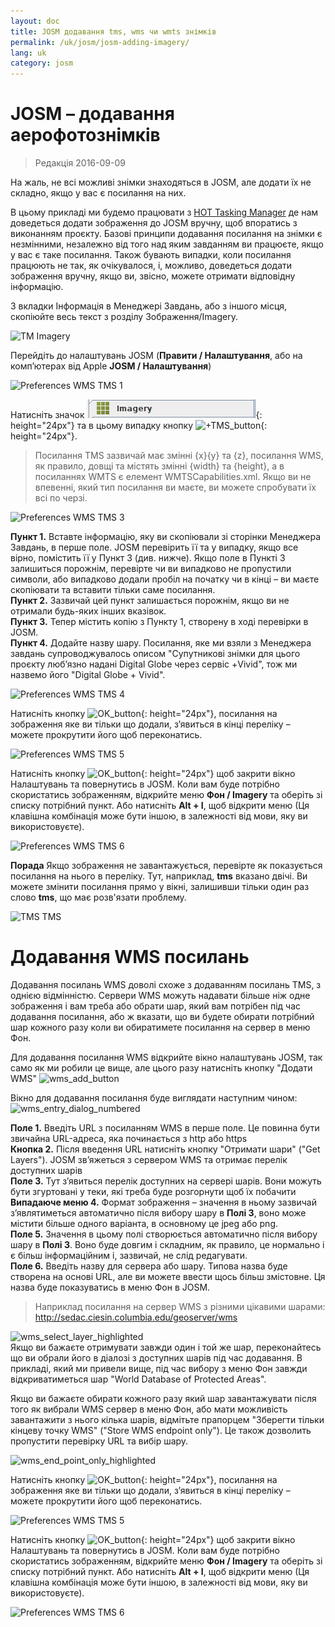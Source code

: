```yaml
---
layout: doc
title: JOSM додавання tms, wms чи wmts знімків
permalink: /uk/josm/josm-adding-imagery/
lang: uk
category: josm
---
```


JOSM – додавання аерофотознімків
================

> Редакція 2016-09-09  

На жаль, не всі можливі знімки знаходяться в JOSM, але додати їх не складно, якщо у вас є посилання на них.  

В цьому прикладі ми будемо працювати з [HOT Tasking Manager](http://tasks.hotosm.org/) де нам доведеться додати зображення до JOSM вручну, щоб впоратись з виконанням проєкту. Базові принципи додавання посилання на знімки є незмінними, незалежно від того над яким завданням ви працюєте, якщо у вас є таке посилання. Також бувають випадки, коли посилання працюють не так, як очікувалося, і, можливо, доведеться додати зображення вручну, якщо ви, звісно, можете отримати відповідну інформацію.  

З вкладки Інформація в Менеджері Завдань, або з іншого місця, скопіюйте весь текст з розділу Зображення/Imagery.  

![TM Imagery][]

Перейдіть до налаштувань JOSM (**Правити / Налаштування**, або на комп’ютерах від Apple **JOSM / Налаштування**)  

![Preferences WMS TMS 1][]

Натисніть значок ![WMS_TMS_button][]{: height="24px"} та в цьому випадку кнопку ![+TMS_button][]{: height="24px"}.  

> Посилання TMS зазвичай має змінні {x}{y} та {z}, посилання WMS, як правило, довщі та містять змінні {width} та {height}, а в посиланнях WMTS є елемент WMTSCapabilities.xml. Якщо ви не впевенні, який тип посилання ви маєте, ви можете спробувати їх всі по черзі.  

![Preferences WMS TMS 3][]

**Пункт 1.** Вставте інформацію, яку ви скопіювали зі сторінки Менеджера Завдань, в перше поле. JOSM перевірить її та у випадку, якщо все вірно, помістить її у Пункт 3 (див. нижче). Якщо поле в Пункті 3 залишиться порожнім, перевірте чи ви випадково не пропустили символи, або випадково додали пробіл на початку чи в кінці – ви маєте скопіювати та вставити тільки саме посилання.  
**Пункт 2.** Зазвичай цей пункт залишається порожнім, якщо ви не отримали будь-яких інших вказівок.  
**Пункт 3.** Тепер містить копію з Пункту 1, створену в ході перевірки в JOSM.  
**Пункт 4.** Додайте назву шару. Посилання, яке ми взяли з Менеджера завдань супроводжувалось описом "Супутникові знімки для цього проєкту люб’язно надані Digital Globe через сервіс +Vivid", тож ми назвемо його "Digital Globe + Vivid".  

![Preferences WMS TMS 4][]

Натисніть кнопку ![OK_button][]{: height="24px"}, посилання на зображення яке ви тільки що додали, з’явиться в кінці переліку – можете прокрутити його щоб переконатись.  

![Preferences WMS TMS 5][]

Натисніть кнопку ![OK_button][]{: height="24px"} щоб закрити вікно Налаштувань та повернутись в JOSM. Коли вам буде потрібно скористатись зображенням, відкрийте меню **Фон / Imagery** та оберіть зі списку потрібний пункт. Або натисніть **Alt + I**, щоб відкрити меню (Ця клавішна комбінація може бути іншою, в залежності від мови, яку ви використовуєте).  

![Preferences WMS TMS 6][]

**Порада** Якщо зображення не завантажується, перевірте як показується посилання на нього в переліку. Тут, наприклад, **tms** вказано двічі. Ви можете змінити посилання прямо у вікні, залишивши тільки один раз слово **tms**, що має розв'язати проблему.

![TMS TMS][]

Додавання WMS посилань
===========

Додавання посилань WMS доволі схоже з додаванням посилань TMS, з однією відмінністю. Сервери WMS можуть надавати більше ніж одне зображення і вам треба або обрати шар, який вам потрібен під час додавання посилання, або ж вказати, що ви будете обирати потрібний шар кожного разу коли ви обиратимете посилання на сервер в меню Фон.

Для додавання посилання WMS відкрийте вікно налаштувань JOSM, так само як ми робили це вище, але цього разу натисніть кнопку "Додати WMS" ![wms_add_button][]

Вікно для додавання посилання буде виглядати наступним чином:
![wms_entry_dialog_numbered][]

**Поле 1.** Введіть URL з посиланням WMS в перше поле. Це повинна бути звичайна URL-адреса, яка починається з http або https  
**Кнопка 2.** Після введення URL натисніть кнопку "Отримати шари" ("Get Layers"). JOSM зв’яжеться з сервером WMS та отримає перелік доступних шарів  
  **Поле 3.** Тут з’явиться перелік доступних на сервері шарів. Вони можуть бути згуртовані у теки, які треба буде розгорнути щоб їх побачити  
**Випадаюче меню 4.** Формат зображення – значення в ньому зазвичай з’являтиметься автоматично після вибору шару в **Полі 3**, воно може містити більше одного варіанта, в основному це jpeg або png.  
**Поле 5.** Значення в цьому полі створюється автоматично після вибору шару в **Полі 3**. Воно буде довгим і складним, як правило, це нормально і є більш інформаційним і, зазвичай, не слід редагувати.  
**Поле 6.** Введіть назву для сервера або шару. Типова назва буде створена на основі URL, але ви можете ввести щось більш змістовне. Ця назва буде показуватись в меню Фон в JOSM.  

> Наприклад посилання на сервер WMS з різними цікавими шарами: http://sedac.ciesin.columbia.edu/geoserver/wms  

![wms_select_layer_highlighted][]  
Якщо ви бажаєте отримувати завжди один і той же шар, переконайтесь що ви обрали його в діалозі з доступних шарів під час додавання. В прикладі, який ми привели вище, під час вибору з меню Фон завжди відкриватиметься шар "World Database of Protected Areas".

Якщо ви бажаєте обирати кожного разу який шар завантажувати після того як вибрали WMS  сервер в меню Фон, або мати можливість завантажити з нього кілька шарів, відмітьте прапорцем "Зберегти тільки кінцеву точку WMS" ("Store WMS endpoint only"). Це також дозволить пропустити перевірку URL та вибір шару.

![wms_end_point_only_highlighted][]  

Натисніть кнопку ![OK_button][]{: height="24px"}, посилання на зображення яке ви тільки що додали, з’явиться в кінці переліку – можете прокрутити його щоб переконатись.  

![Preferences WMS TMS 5][]

Натисніть кнопку ![OK_button][]{: height="24px"} щоб закрити вікно Налаштувань та повернутись в JOSM. Коли вам буде потрібно скористатись зображенням, відкрийте меню **Фон / Imagery** та оберіть зі списку потрібний пункт. Або натисніть **Alt + I**, щоб відкрити меню (Ця клавішна комбінація може бути іншою, в залежності від мови, яку ви використовуєте).  

![Preferences WMS TMS 6][]

[Preferences WMS TMS 1]: /images/josm/JOSM_TMS_1.png
[TM Imagery]: /images/josm/JOSM_TMS_2.png
[WMS_TMS_button]: /images/josm/josm_preferences-wms-tms.png
[+TMS_button]: /images/josm/+TMS.png
[OK_button]: /images/josm/josm_OK_button.png
[Preferences WMS TMS 3]: /images/josm/JOSM_TMS_3.png
[Preferences WMS TMS 4]: /images/josm/JOSM_TMS_4.png
[Preferences WMS TMS 5]: /images/josm/JOSM_TMS_5.png
[Preferences WMS TMS 6]: /images/josm/JOSM_TMS_6.png
[TMS TMS]: /images/josm/JOSM_TMS_TMS.png
[wms_add_button]: /images/josm/wms_add_button.jpg
[wms_select_layer_highlight]: /images/josm/wms_select_layer_highlight.jpg
[wms_entry_dialog_numbered]: /images/josm/wms_entry_dialog_numbered.jpg
[wms_end_point_only_highlighted]: /images/josm/wms_end_point_only_highlighted.jpg
[wms_select_layer_highlighted]: /images/josm/wms_select_layer_highlighted.jpg